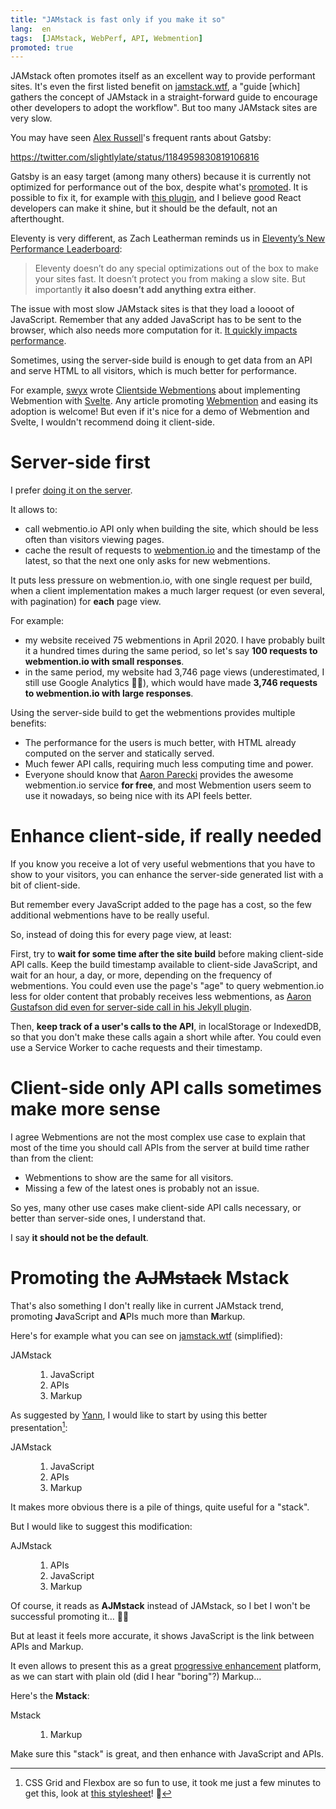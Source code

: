 ```yaml
---
title: "JAMstack is fast only if you make it so"
lang:  en
tags:  [JAMstack, WebPerf, API, Webmention]
promoted: true
--- 
```


JAMstack often promotes itself as an excellent way to provide performant sites. It's even the first listed benefit on [jamstack.wtf](https://jamstack.wtf/), a "guide [which] gathers the concept of JAMstack in a straight-forward guide to encourage other developers to adopt the workflow". But too many JAMstack sites are very slow.

You may have seen [Alex Russell](https://infrequently.org/)'s frequent rants about Gatsby:

https://twitter.com/slightlylate/status/1184959830819106816

Gatsby is an easy target (among many others) because it is currently not optimized for performance out of the box, despite what's [promoted](https://store.gatsbyjs.org/product/gatsby-sticker-6-pack). It is possible to fix it, for example with [this plugin](https://www.gatsbyjs.org/packages/gatsby-plugin-no-javascript/), and I believe good React developers can make it shine, but it should be the default, not an afterthought.

Eleventy is very different, as Zach Leatherman reminds us in [Eleventy’s New Performance Leaderboard](https://www.zachleat.com/web/performance-dashboard/):

> Eleventy doesn’t do any special optimizations out of the box to make your sites fast. It doesn’t protect you from making a slow site. But importantly **it also doesn’t add anything extra either**.

The issue with most slow JAMstack sites is that they load a loooot of JavaScript. Remember that any added JavaScript has to be sent to the browser, which also needs more computation for it. [It quickly impacts performance](https://v8.dev/blog/cost-of-javascript-2019).

Sometimes, using the server-side build is enough to get data from an API and serve HTML to all visitors, which is much better for performance.

For example, [swyx](https://www.swyx.io/) wrote [Clientside Webmentions](https://www.swyx.io/writing/clientside-webmentions/) about implementing Webmention with [Svelte](https://svelte.dev/). Any article promoting [Webmention](/tags/webmention/) and easing its adoption is welcome! But even if it's nice for a demo of Webmention and Svelte, I wouldn't recommend doing it client-side.

# Server-side first

I prefer [doing it on the server](https://nicolas-hoizey.com/articles/2017/07/27/so-long-disqus-hello-webmentions/#how-does-it-work-on-this-site).

It allows to:

- call webmentio.io API only when building the site, which should be less often than visitors viewing pages.
- cache the result of requests to [webmention.io](https://webmention.io) and the timestamp of the latest, so that the next one only asks for new webmentions.

It puts less pressure on webmention.io, with one single request per build, when a client implementation makes a much larger request (or even several, with pagination) for **each** page view.

For example:

- my website received 75 webmentions in April 2020. I have probably built it a hundred times during the same period, so let's say **100 requests to webmention.io with small responses**.
- in the same period, my website had 3,746 page views (underestimated, I still use Google Analytics 🤷‍♂️), which would have made **3,746 requests to webmention.io with large responses**.

Using the server-side build to get the webmentions provides multiple benefits:

- The performance for the users is much better, with HTML already computed on the server and statically served.
- Much fewer API calls, requiring much less computing time and power.
- Everyone should know that [Aaron Parecki](https://aaronparecki.com/) provides the awesome webmention.io service **for free**, and most Webmention users seem to use it nowadays, so being nice with its API feels better.

# Enhance client-side, if really needed

If you know you receive a lot of very useful webmentions that you have to show to your visitors, you can enhance the server-side generated list with a bit of client-side.

But remember every JavaScript added to the page has a cost, so the few additional webmentions have to be really useful.

So, instead of doing this for every page view, at least:

First, try to **wait for some time after the site build** before making client-side API calls. Keep the build timestamp available to client-side JavaScript, and wait for an hour, a day, or more, depending on the frequency of webmentions. You could even use the page's "age" to query webmention.io less for older content that probably receives less webmentions, as [Aaron Gustafson did even for server-side call in his Jekyll plugin](https://aarongustafson.github.io/jekyll-webmention_io/performance-tuning).

Then, **keep track of a user's calls to the API**, in localStorage or IndexedDB, so that you don't make these calls again a short while after. You could even use a Service Worker to cache requests and their timestamp.

# Client-side only API calls sometimes make more sense

I agree Webmentions are not the most complex use case to explain that most of the time you should call APIs from the server at build time rather than from the client:

- Webmentions to show are the same for all visitors.
- Missing a few of the latest ones is probably not an issue.

So yes, many other use cases make client-side API calls necessary, or better than server-side ones, I understand that.

I say **it should not be the default**.

# Promoting the <del>AJMstack</del> Mstack

<link rel="stylesheet" href="./styles.css" />

That's also something I don't really like in current JAMstack trend, promoting **J**avaScript and **A**PIs much more than **M**arkup.

Here's for example what you can see on [jamstack.wtf](https://jamstack.wtf/) (simplified):

<dl class="stack stack-wtf">
  <dt class="stack__name">JAMstack
    <dd>
      <ol>
        <li class="stack__javascript">JavaScript</li>
        <li class="stack__apis">APIs</li>
        <li class="stack__markup">Markup</li>
      </ol>
    </dd>
  </dt>
</dl>

As suggested by [Yann](https://twitter.com/yann_yinn), I would like to start by using this better presentation[^grid]:

[^grid]: CSS Grid and Flexbox are so fun to use, it took me just a few minutes to get this, look at [this stylesheet](./styles.css)! 💪

<dl class="stack stack-jam">
  <dt class="stack__name">JAMstack
    <dd>
      <ol>
        <li class="stack__javascript">JavaScript</li>
        <li class="stack__apis">APIs</li>
        <li class="stack__markup">Markup</li>
      </ol>
    </dd>
  </dt>
</dl>

It makes more obvious there is a pile of things, quite useful for a "stack".

But I would like to suggest this modification:

<dl class="stack stack-ajm">
  <dt class="stack__name">AJMstack
    <dd>
      <ol>
        <li class="stack__apis">APIs</li>
        <li class="stack__javascript">JavaScript</li>
        <li class="stack__markup">Markup</li>
      </ol>
    </dd>
  </dt>
</dl>

Of course, it reads as **AJMstack** instead of JAMstack, so I bet I won't be successful promoting it… 🤷‍♂️

But at least it feels more accurate, it shows JavaScript is the link between APIs and Markup.

It even allows to present this as a great [progressive enhancement](/tags/progressive-enhancement/) platform, as we can start with plain old (did I hear "boring"?) Markup…

Here's the **Mstack**:

<dl class="stack stack-m">
  <dt class="stack__name">Mstack
    <dd>
      <ol>
        <li class="stack__markup">Markup</li>
      </ol>
    </dd>
  </dt>
</dl>

Make sure this "stack" is great, and then enhance with JavaScript and APIs.
